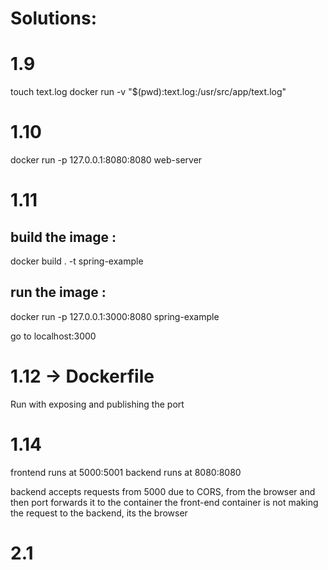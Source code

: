 # Solutions: 

# 1.9 
touch text.log
docker run -v "$(pwd):text.log:/usr/src/app/text.log" <image-name>

# 1.10
docker run -p 127.0.0.1:8080:8080 web-server

# 1.11 
## build the image : 
docker build . -t spring-example

## run the image : 
docker run -p 127.0.0.1:3000:8080 spring-example

go to localhost:3000

# 1.12 -> Dockerfile
Run with exposing and publishing the port 

# 1.14
frontend runs at 5000:5001
backend runs at 8080:8080

backend accepts requests from 5000 due to CORS, from the browser and then port forwards it to the container
the front-end container is not making the request to the backend, its the browser

# 2.1